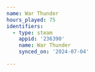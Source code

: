 ```yaml
---
name: War Thunder
hours_played: 75
identifiers:
  - type: steam
    appid: '236390'
    name: War Thunder
    synced_on: '2024-07-04'

---
```

